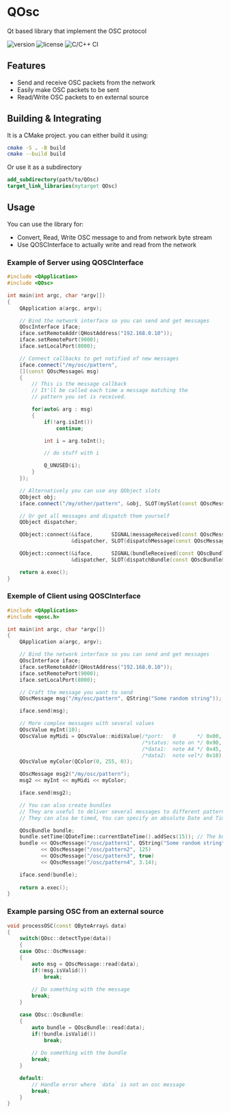 # QOsc
Qt based library that implement the OSC protocol

![version](https://img.shields.io/github/v/release/NicoG60/QOSC) ![license](https://img.shields.io/github/license/NicoG60/Qosc) ![C/C++ CI](https://github.com/NicoG60/QOsc/workflows/C/C++%20CI/badge.svg?branch=master)



## Features

- Send and receive OSC packets from the network
- Easily make OSC packets to be sent
- Read/Write OSC packets to en external source

## Building & Integrating

It is a CMake project. you can either build it using:

```bash
cmake -S . -B build
cmake --build build
```

Or use it as a subdirectory

```cmake
add_subdirectory(path/to/QOsc)
target_link_libraries(mytarget QOsc)
```

## Usage

You can use the library for:

- Convert, Read, Write OSC message to and from network byte stream
- Use QOSCInterface to actually write and read from the network

### Example of Server using QOSCInterface

```cpp
#include <QApplication>
#include <QOsc>

int main(int argc, char *argv[])
{
    QApplication a(argc, argv);

    // Bind the network interface so you can send and get messages
    QOscInterface iface;
    iface.setRemoteAddr(QHostAddress("192.168.0.10"));
    iface.setRemotePort(9000);
    iface.setLocalPort(8000);

    // Connect callbacks to get notified of new messages
    iface.connect("/my/osc/pattern",
    [](const QOscMessage& msg)
    {
        // This is the message callback
        // It'll be called each time a message matching the
        // pattern you set is received.

        for(auto& arg : msg)
        {
            if(!arg.isInt())
                continue;

            int i = arg.toInt();

            // do stuff with i

            Q_UNUSED(i);
        }
    });

    // Alternatively you can use any QObject slots
    QObject obj;
    iface.connect("/my/other/pattern", &obj, SLOT(mySlot(const QOscMessage& msg)));

    // Or get all messages and dispatch them yourself
    QObject dispatcher;

    QObject::connect(&iface,      SIGNAL(messageReceived(const QOscMessage&)),
                     &dispatcher, SLOT(dispatchMessage(const QOscMessage&)));

    QObject::connect(&iface,      SIGNAL(bundleReceived(const QOscBundle&)),
                     &dispatcher, SLOT(dispatchBundle(const QOscBundle&)));

    return a.exec();
}
```

### Exemple of Client using QOSCInterface

```cpp
#include <QApplication>
#include <qosc.h>

int main(int argc, char *argv[])
{
    QApplication a(argc, argv);

    // Bind the network interface so you can send and get messages
    QOscInterface iface;
    iface.setRemoteAddr(QHostAddress("192.168.0.10"));
    iface.setRemotePort(9000);
    iface.setLocalPort(8000);

    // Craft the message you want to send
    QOscMessage msg("/my/osc/pattern", QString("Some random string"));

    iface.send(msg);

    // More complex messages with several values
    QOscValue myInt(10);
    QOscValue myMidi = QOscValue::midiValue(/*port:   0       */ 0x00,
                                            /*status: note on */ 0x90,
                                            /*data1:  note A4 */ 0x45,
                                            /*data2:  note vel*/ 0x10);
    QOscValue myColor(QColor(0, 255, 0));

    QOscMessage msg2("/my/osc/pattern");
    msg2 << myInt << myMidi << myColor;

    iface.send(msg2);

    // You can also create bundles
    // They are useful to deliver several messages to different patterns
    // They can also be timed, You can specify an absolute Date and Time when you want them to be executed

    QOscBundle bundle;
    bundle.setTime(QDateTime::currentDateTime().addSecs(15)); // The bundle is for 15sec later
    bundle << QOscMessage("/osc/pattern1", QString("Some random string"))
           << QOscMessage("/osc/pattern2", 125)
           << QOscMessage("/osc/pattern3", true)
           << QOscMessage("/osc/pattern4", 3.14);

    iface.send(bundle);
    
    return a.exec();
}
```

### Example parsing OSC from an external source

```cpp
void processOSC(const QByteArray& data)
{
    switch(QOsc::detectType(data))
    {
    case QOsc::OscMessage:
    {
        auto msg = QOscMessage::read(data);
        if(!msg.isValid())
            break;
        
        // Do something with the message
        break;
    }

    case QOsc::OscBundle:
    {
        auto bundle = QOscBundle::read(data);
        if(!bundle.isValid())
            break;
        
        // Do something with the bundle
        break;
    }

    default:
        // Handle error where `data` is not an osc message
        break;
    }
}
```

